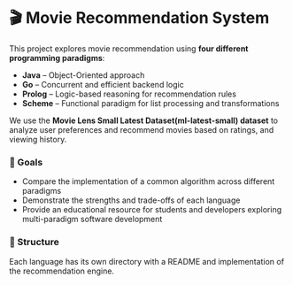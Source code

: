 
# 🎬 Movie Recommendation System

This project explores movie recommendation using **four different programming paradigms**:

- **Java** – Object-Oriented approach  
- **Go** – Concurrent and efficient backend logic  
- **Prolog** – Logic-based reasoning for recommendation rules  
- **Scheme** – Functional paradigm for list processing and transformations

We use the **Movie Lens Small Latest Dataset(ml-latest-small) dataset** to analyze user preferences and recommend movies based on ratings, and viewing history.

### 🧠 Goals
- Compare the implementation of a common algorithm across different paradigms
- Demonstrate the strengths and trade-offs of each language
- Provide an educational resource for students and developers exploring multi-paradigm software development

### 📂 Structure
Each language has its own directory with a README and implementation of the recommendation engine.
